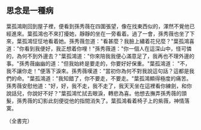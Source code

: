 思念是一種病
------------

葉孤鴻剛回到屋子裡，便看到孫秀薇在四圍張望，像在找東西似的，渾然不覺他已經進來。葉孤鴻也不來打擾她，靜靜的坐在一旁看着。過了一會，孫秀薇也坐了下來，葉孤鴻怔怔地看着她。孫秀薇忽道："看甚麼？我臉上繡着花兒麼？"葉孤鴻喜道："你看到我便好，我正想着你哩！"孫秀薇道："你一個人在這深山中，怪可憐的，為何不到外邊去？"葉孤鴻道："你來陪我我便心滿意足了，我再也不理外邊的事。"孫秀薇幽幽的道："但我始終是要走的，你要好好保重。"葉孤鴻道：
"不，我不讓你走！"便落下淚來。孫秀薇嘆道："當初你為何不對我說這句話？這都是我們的命。"葉孤鴻道："我知錯了，你不要走，不要走。"葉孤鴻顯得極度的痛苦。孫秀薇安慰他道："好，好，我不走，我不走了，我天天坐在這裡看你練劍，和你說話兒，你說好不好？"葉孤鴻忙拭去眼淚，轉悲為喜。他想去撫弄孫秀薇的頭髮，孫秀薇的幻影此刻便從他的指間消失了。葉孤鴻看着椅子上的紫薇，神情落寞。

（全書完）
